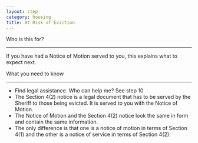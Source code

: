 ```yaml
---
layout: step
category: housing
title: At Risk of Eviction
---
```

<div class="intro">
  <div class="header"><i class="fa fa-fw fa-users" aria-hidden="true"></i> Who is this for?</div>
  <hr>
  <div class="content">
    <p>If you have had a Notice of Motion served to you, this explains what to expect next.</p>
  </div>
</div>

<div class="summary">
  <div class="header"><i class="fa fa-fw fa-exclamation-circle" aria-hidden="true"></i> What you need to know</div>
  <hr>
  <div class="content">
    <ul class="fa-ul">
      <li><i class="fa-li fa fa-search"></i>Find legal assistance. <span role="button" data-toggle="collapse" href="#collapseTen" aria-expanded="true" aria-controls="collapseTen"><a onclick="scrollToDiv('headingTen')">Who can help me?</a></span> <span class="visible-print">See step 10</span></li>
      <li><i class="fa-li fa fa-gavel"></i>The Section 4(2) notice is a legal document that has to be served by the Sheriff to those being evicted. It is served to you with the Notice of Motion.</li>
      <li><i class="fa-li fa fa-gavel"></i>The Notice of Motion and the Section 4(2) notice look the same in form and contain the same information.</li>
      <li><i class="fa-li fa fa-gavel"></i>The only difference is that one is a notice of motion in terms of Section 4(1) and the other is a notice of service in terms of Section 4(2).</li>
    </ul>
  </div>
</div>
